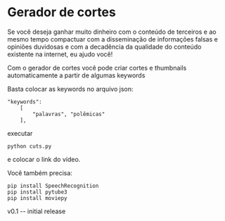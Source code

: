 # Gerador de cortes

Se você deseja ganhar muito dinheiro com o conteúdo de terceiros e ao mesmo tempo compactuar com a disseminação de informações falsas e opiniões duvidosas e com a decadência da qualidade do conteúdo existente na internet, eu ajudo você!

Com o gerador de cortes você pode criar cortes e thumbnails automaticamente a partir de algumas keywords 

Basta colocar as keywords no arquivo json:
``` 
"keywords":
    [
        "palavras", "polêmicas"
    ],
```

executar 

```
python cuts.py
```

e colocar o link do vídeo.

Você também precisa: 
```
pip install SpeechRecognition 
pip install pytube3
pip install moviepy
```

v0.1 -- initial release 
